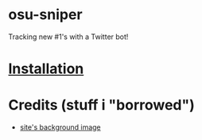 # osu-sniper

Tracking new #1's with a Twitter bot!
# [Installation](https://github.com/heyngra/osu-sniper/installation.md)

# Credits (stuff i "borrowed")
- [site's background image](https://github.com/ppy/osu-resources/blob/master/osu.Game.Resources/Textures/Backgrounds/bg1.jpg)